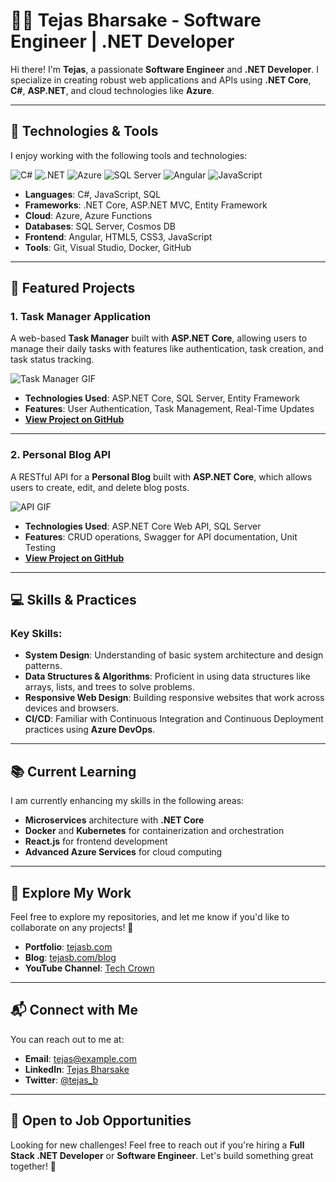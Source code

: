 # 👨‍💻 Tejas Bharsake - Software Engineer | .NET Developer

Hi there! I'm **Tejas**, a passionate **Software Engineer** and **.NET Developer**. I specialize in creating robust web applications and APIs using **.NET Core**, **C#**, **ASP.NET**, and cloud technologies like **Azure**.

---

## 🌟 Technologies & Tools

I enjoy working with the following tools and technologies:

![C#](https://img.shields.io/badge/-C%23-000000?logo=csharp&logoColor=white)
![.NET](https://img.shields.io/badge/-.NET-512BD4?logo=.net&logoColor=white)
![Azure](https://img.shields.io/badge/Azure-0089D6?logo=azure&logoColor=white)
![SQL Server](https://img.shields.io/badge/SQL%20Server-003B57?logo=microsoftsqlserver&logoColor=white)
![Angular](https://img.shields.io/badge/Angular-DD0031?logo=angular&logoColor=white)
![JavaScript](https://img.shields.io/badge/JavaScript-F7DF1E?logo=javascript&logoColor=black)

- **Languages**: C#, JavaScript, SQL
- **Frameworks**: .NET Core, ASP.NET MVC, Entity Framework
- **Cloud**: Azure, Azure Functions
- **Databases**: SQL Server, Cosmos DB
- **Frontend**: Angular, HTML5, CSS3, JavaScript
- **Tools**: Git, Visual Studio, Docker, GitHub

---

## 🚀 Featured Projects

### **1. Task Manager Application**

A web-based **Task Manager** built with **ASP.NET Core**, allowing users to manage their daily tasks with features like authentication, task creation, and task status tracking.

![Task Manager GIF](https://media.giphy.com/media/3o7bUuWZq2bSvJQyVq/giphy.gif)

- **Technologies Used**: ASP.NET Core, SQL Server, Entity Framework
- **Features**: User Authentication, Task Management, Real-Time Updates
- **[View Project on GitHub](https://github.com/tejas-dotnet/task-manager)**

---

### **2. Personal Blog API**

A RESTful API for a **Personal Blog** built with **ASP.NET Core**, which allows users to create, edit, and delete blog posts.

![API GIF](https://media.giphy.com/media/3o7btUGM0mZCo3KZpS/giphy.gif)

- **Technologies Used**: ASP.NET Core Web API, SQL Server
- **Features**: CRUD operations, Swagger for API documentation, Unit Testing
- **[View Project on GitHub](https://github.com/tejas-dotnet/personal-blog-api)**

---

## 💻 Skills & Practices

### **Key Skills**:

- **System Design**: Understanding of basic system architecture and design patterns.
- **Data Structures & Algorithms**: Proficient in using data structures like arrays, lists, and trees to solve problems.
- **Responsive Web Design**: Building responsive websites that work across devices and browsers.
- **CI/CD**: Familiar with Continuous Integration and Continuous Deployment practices using **Azure DevOps**.

---

## 📚 Current Learning

I am currently enhancing my skills in the following areas:

- **Microservices** architecture with **.NET Core**
- **Docker** and **Kubernetes** for containerization and orchestration
- **React.js** for frontend development
- **Advanced Azure Services** for cloud computing

---

## 🔭 Explore My Work

Feel free to explore my repositories, and let me know if you'd like to collaborate on any projects! 🚀

- **Portfolio**: [tejasb.com](http://tejasb.com)
- **Blog**: [tejasb.com/blog](http://tejasb.com/blog)
- **YouTube Channel**: [Tech Crown](https://www.youtube.com/c/TechCrown)

---

## 📬 Connect with Me

You can reach out to me at:

- **Email**: [tejas@example.com](mailto:tejas@example.com)
- **LinkedIn**: [Tejas Bharsake](https://www.linkedin.com/in/tejasbharsake)
- **Twitter**: [@tejas_b](https://twitter.com/tejas_b)

---

## 💼 Open to Job Opportunities

Looking for new challenges! Feel free to reach out if you're hiring a **Full Stack .NET Developer** or **Software Engineer**. Let's build something great together! 🚀
